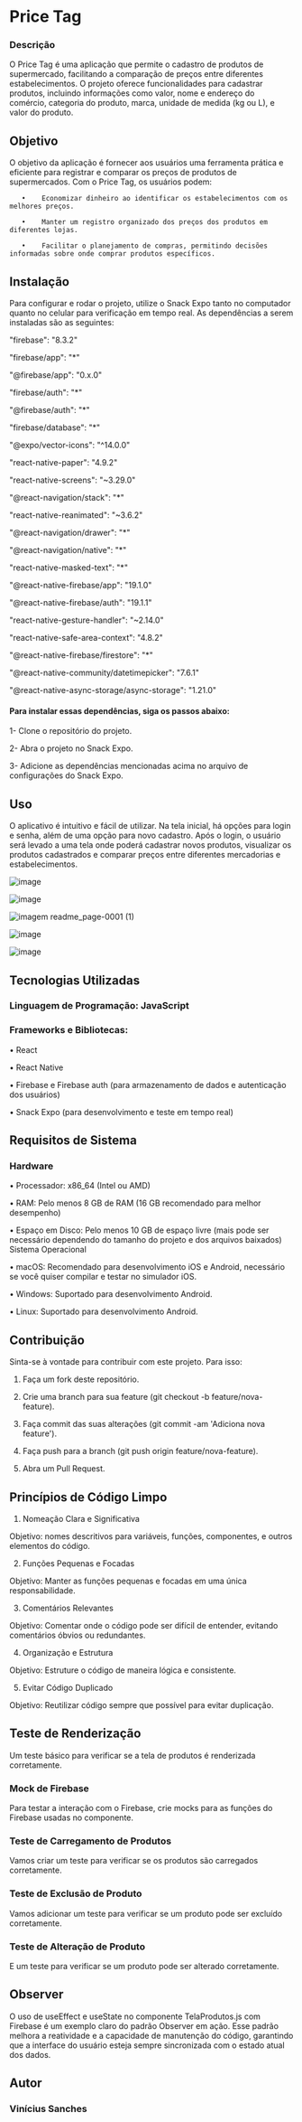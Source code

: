 # Price Tag
### Descrição
O Price Tag é uma aplicação que permite o cadastro de produtos de supermercado, facilitando a comparação de preços entre diferentes estabelecimentos. O projeto oferece funcionalidades para cadastrar produtos, incluindo informações como valor, nome e endereço do comércio, categoria do produto, marca, unidade de medida (kg ou L), e valor do produto.
## Objetivo
O objetivo da aplicação é fornecer aos usuários uma ferramenta prática e eficiente para registrar e comparar os preços de produtos de supermercados. Com o Price Tag, os usuários podem:

       •	Economizar dinheiro ao identificar os estabelecimentos com os melhores preços.

       •	Manter um registro organizado dos preços dos produtos em diferentes lojas.

       •	Facilitar o planejamento de compras, permitindo decisões informadas sobre onde comprar produtos específicos.

## Instalação
Para configurar e rodar o projeto, utilize o Snack Expo tanto no computador quanto no celular para verificação em tempo real. As dependências a serem instaladas são as seguintes:

  "firebase": "8.3.2"
  
  "firebase/app": "*"
  
  "@firebase/app": "0.x.0"
  
  "firebase/auth": "*"
  
  "@firebase/auth": "*"
  
  "firebase/database": "*"
  
  "@expo/vector-icons": "^14.0.0"
  
  "react-native-paper": "4.9.2"
  
  "react-native-screens": "~3.29.0"
  
  "@react-navigation/stack": "*"
  
  "react-native-reanimated": "~3.6.2"
  
  "@react-navigation/drawer": "*"
  
  "@react-navigation/native": "*"
  
  "react-native-masked-text": "*"
  
  "@react-native-firebase/app": "19.1.0"
  
  "@react-native-firebase/auth": "19.1.1"
  
  "react-native-gesture-handler": "~2.14.0"
  
  "react-native-safe-area-context": "4.8.2"
  
  "@react-native-firebase/firestore": "*"
  
  "@react-native-community/datetimepicker": "7.6.1"
  
  "@react-native-async-storage/async-storage": "1.21.0"


  #### Para instalar essas dependências, siga os passos abaixo:

  1-	Clone o repositório do projeto.

  2-	Abra o projeto no Snack Expo.

  3-	Adicione as dependências mencionadas acima no arquivo de configurações do Snack Expo.


  ## Uso

  O aplicativo é intuitivo e fácil de utilizar. Na tela inicial, há opções para login e senha, além de uma opção para novo cadastro. Após o login, o usuário será levado a uma tela onde poderá cadastrar novos produtos, visualizar os produtos cadastrados e comparar preços entre diferentes mercadorias e estabelecimentos.



 ![image](https://github.com/vinichdcs/PriceTag/assets/126787332/76e66512-6877-4616-bca3-68bc9bf25a0a)


 ![image](https://github.com/vinichdcs/PriceTag/assets/126787332/8c3880b0-2f7f-4b83-a758-6c191b1a318b)


![imagem readme_page-0001 (1)](https://github.com/vinichdcs/PriceTag/assets/126787332/0df1f560-f4a1-4f30-84a7-99b9f646a240)



 ![image](https://github.com/vinichdcs/PriceTag/assets/126787332/7deb3e5c-a63a-417c-a182-17b55599d126)


 ![image](https://github.com/vinichdcs/PriceTag/assets/126787332/90d48e50-40f9-4a21-b1d2-9d2de411de34)



## Tecnologias Utilizadas

### Linguagem de Programação: JavaScript
### Frameworks e Bibliotecas:

•	React

•	React Native

•	Firebase e Firebase auth (para armazenamento de dados e autenticação dos usuários)

•	Snack Expo (para desenvolvimento e teste em tempo real)


## Requisitos de Sistema
### Hardware

•	Processador: x86_64 (Intel ou AMD)

•	RAM: Pelo menos 8 GB de RAM (16 GB recomendado para melhor desempenho)

•	Espaço em Disco: Pelo menos 10 GB de espaço livre (mais pode ser necessário dependendo do tamanho do projeto e dos arquivos baixados)
Sistema Operacional

•	macOS: Recomendado para desenvolvimento iOS e Android, necessário se você quiser compilar e testar no simulador iOS.

•	Windows: Suportado para desenvolvimento Android.

•	Linux: Suportado para desenvolvimento Android.


## Contribuição

Sinta-se à vontade para contribuir com este projeto. Para isso:

1.	Faça um fork deste repositório.
   
2.	Crie uma branch para sua feature (git checkout -b feature/nova-feature).
	
3.	Faça commit das suas alterações (git commit -am 'Adiciona nova feature').
	
4.	Faça push para a branch (git push origin feature/nova-feature).
	
5.	Abra um Pull Request.


## Princípios de Código Limpo

1. Nomeação Clara e Significativa

Objetivo: nomes descritivos para variáveis, funções, componentes, e outros elementos do código.

2. Funções Pequenas e Focadas

Objetivo: Manter as funções pequenas e focadas em uma única responsabilidade.

3. Comentários Relevantes

Objetivo: Comentar onde o código pode ser difícil de entender, evitando comentários óbvios ou redundantes.

4. Organização e Estrutura

Objetivo: Estruture o código de maneira lógica e consistente.

5. Evitar Código Duplicado

Objetivo: Reutilizar código sempre que possível para evitar duplicação.



## Teste de Renderização

Um teste básico para verificar se a tela de produtos é renderizada corretamente.
### Mock de Firebase
Para testar a interação com o Firebase, crie mocks para as funções do Firebase usadas no componente.

### Teste de Carregamento de Produtos
Vamos criar um teste para verificar se os produtos são carregados corretamente.

### Teste de Exclusão de Produto
Vamos adicionar um teste para verificar se um produto pode ser excluído corretamente.

### Teste de Alteração de Produto
E um teste para verificar se um produto pode ser alterado corretamente.


## Observer

O uso de useEffect e useState no componente TelaProdutos.js com Firebase é um exemplo claro do padrão Observer em ação. Esse padrão melhora a reatividade e a capacidade de manutenção do código, garantindo que a interface do usuário esteja sempre sincronizada com o estado atual dos dados.




## Autor

### Vinícius Sanches

  

 
   





